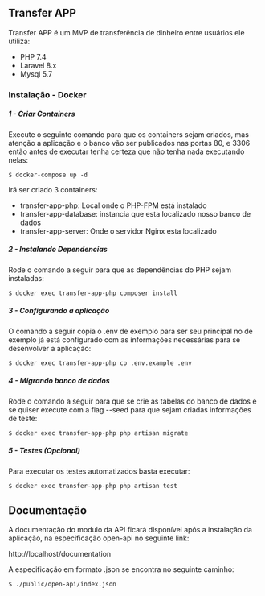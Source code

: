 ## Transfer APP

Transfer APP é um MVP de transferência de dinheiro entre usuários
ele utiliza:
- PHP 7.4
- Laravel 8.x
- Mysql 5.7

### Instalação - Docker

##### 1 - Criar Containers
Execute o seguinte comando para que os containers sejam criados, mas atenção
a aplicação e o banco vão ser publicados nas portas 80, e 3306 então antes de executar
tenha certeza que não tenha nada executando nelas:

```
$ docker-compose up -d
```
Irá ser criado 3 containers:
- transfer-app-php: Local onde o PHP-FPM está instalado
- transfer-app-database: instancia que esta localizado nosso banco de dados
- transfer-app-server: Onde o servidor Nginx esta localizado

##### 2 - Instalando Dependencias
Rode o comando a seguir para que as dependências do PHP sejam instaladas:

```
$ docker exec transfer-app-php composer install
```

##### 3 - Configurando a aplicação
O comando a seguir copia o .env de exemplo para ser seu principal
no de exemplo já está configurado com as informações necessárias para 
se desenvolver a aplicação:
```
$ docker exec transfer-app-php cp .env.example .env
```

##### 4 - Migrando banco de dados
Rode o comando a seguir para que se crie as tabelas do banco de dados
e se quiser execute com a flag --seed para que sejam criadas informações
de teste:
```
$ docker exec transfer-app-php php artisan migrate
```

##### 5 - Testes (Opcional)
Para executar os testes automatizados basta executar:
```
$ docker exec transfer-app-php php artisan test
```

## Documentação

A documentação do modulo da API ficará disponível após a instalação da 
aplicação, na especificação open-api no seguinte link:

http://localhost/documentation

A especificação em formato .json se encontra no seguinte caminho:

```
$ ./public/open-api/index.json
```



